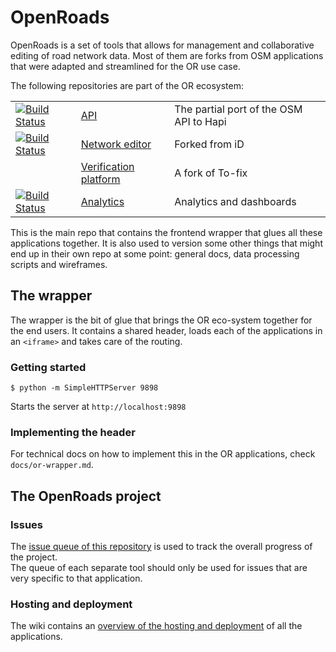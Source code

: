 # OpenRoads
OpenRoads is a set of tools that allows for management and collaborative editing of road network data. Most of them are forks from OSM applications that were adapted and streamlined for the OR use case.

The following repositories are part of the OR ecosystem:

| | | |
| --- | --- | --- |
| [![Build Status](https://magnum.travis-ci.com/developmentseed/openroads-api.svg?token=d4tUG3NhuWNZYSxWndVL&branch=develop)](https://magnum.travis-ci.com/developmentseed/openroads-api) | [API](https://github.com/developmentseed/openroads-api)  | The partial port of the OSM API to Hapi |
| [![Build Status](https://magnum.travis-ci.com/developmentseed/openroads-iD.svg?token=d4tUG3NhuWNZYSxWndVL&branch=develop)](https://magnum.travis-ci.com/developmentseed/openroads-iD) | [Network editor](https://github.com/developmentseed/openroads-iD) | Forked from iD |
| | [Verification platform](https://github.com/developmentseed/openroads-tofix) | A fork of To-fix |
| [![Build Status](https://magnum.travis-ci.com/developmentseed/openroads-analytics.svg?token=d4tUG3NhuWNZYSxWndVL&branch=feature/travis)](https://magnum.travis-ci.com/developmentseed/openroads-analytics) | [Analytics](https://github.com/developmentseed/openroads-analytics) | Analytics and dashboards |

This is the main repo that contains the frontend wrapper that glues all these applications together. It is also used to version some other things that might end up in their own repo at some point: general docs, data processing scripts and wireframes.

## The wrapper
The wrapper is the bit of glue that brings the OR eco-system together for the end users. It contains a shared header, loads each of the applications in an `<iframe>` and takes care of the routing.

### Getting started

```
$ python -m SimpleHTTPServer 9898
```

Starts the server at `http://localhost:9898`

### Implementing the header
For technical docs on how to implement this in the OR applications, check `docs/or-wrapper.md`.

## The OpenRoads project

### Issues
The [issue queue of this repository](https://github.com/developmentseed/openroads/issues) is used to track the overall progress of the project.  
The queue of each separate tool should only be used for issues that are very specific to that application.

### Hosting and deployment
The wiki contains an [overview of the hosting and deployment](https://github.com/developmentseed/openroads/wiki/Hosting-of-OR-ecosystem) of all the applications.
